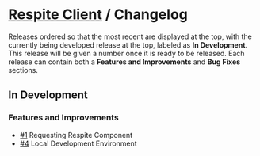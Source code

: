 # [Respite Client](./README.md) / Changelog

Releases ordered so that the most recent are displayed at the top, with the currently being developed release at the top, labeled as **In Development**. This release will be given a number once it is ready to be released. Each release can contain both a **Features and Improvements** and **Bug Fixes** sections.

## In Development

### Features and Improvements

-   [#1](https://github.com/dbtedman/respite-client/issues/1) Requesting Respite Component
-   [#4](https://github.com/dbtedman/respite-client/issues/4) Local Development Environment
